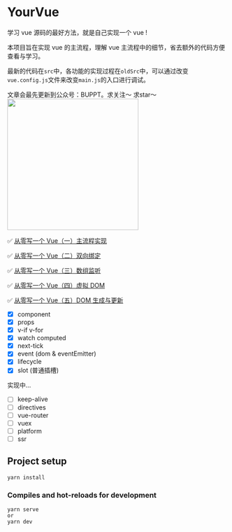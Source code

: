 # YourVue

学习 vue 源码的最好方法，就是自己实现一个 vue !

本项目旨在实现 vue 的主流程，理解 vue 主流程中的细节，省去额外的代码方便查看与学习。

最新的代码在`src`中，各功能的实现过程在`oldSrc`中，可以通过改变`vue.config.js`文件来改变`main.js`的入口进行调试。

文章会最先更新到公众号：BUPPT。求关注～ 求star～
<img src='./wx_BUPPT.png' width="300"/>

✅ <a href="https://github.com/buppt/Video-article-blog/issues/6">从零写一个 Vue（一）主流程实现</a>

✅ <a href="https://github.com/buppt/Video-article-blog/issues/7">从零写一个 Vue（二）双向绑定</a>

✅ <a href="https://github.com/buppt/Video-article-blog/issues/8">从零写一个 Vue（三）数组监听</a>

✅ <a href="https://github.com/buppt/Video-article-blog/issues/9">从零写一个 Vue（四）虚拟 DOM</a>

✅ <a href="https://mp.weixin.qq.com/s/GhfGgAyvW1fX_s2r8bygpQ">从零写一个 Vue（五）DOM 生成与更新</a>


- [x] component
- [x] props
- [x] v-if v-for
- [x] watch computed
- [x] next-tick
- [x] event (dom & eventEmitter)
- [x] lifecycle
- [x] slot (普通插槽)

实现中...
- [ ] keep-alive
- [ ] directives
- [ ] vue-router
- [ ] vuex
- [ ] platform
- [ ] ssr

## Project setup
```
yarn install
```

### Compiles and hot-reloads for development
```
yarn serve 
or
yarn dev
```
